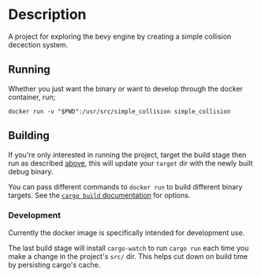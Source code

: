 # Description

A project for exploring the bevy engine by creating a simple collision decection system.

## Running

Whether you just want the binary or want to develop through the docker container, run;

```
docker run -v "$PWD":/usr/src/simple_collision simple_collision
```
## Building

If you're only interested in running the project, target the build stage then run as described [above](#running), this will update your `target` dir with the newly built debug binary.

You can pass different commands to `docker run` to build different binary targets. See the [`cargo build` documentation](https://doc.rust-lang.org/cargo/commands/cargo-build.html) for options.

### Development

Currently the docker image is specifically intended for development use. 

The last build stage will install `cargo-watch` to run `cargo run` each time you make a change in the project's `src/` dir. This helps cut down on build time by persisting cargo's cache. 